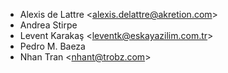 - Alexis de Lattre \<<alexis.delattre@akretion.com>\>
- Andrea Stirpe
- Levent Karakaş \<<leventk@eskayazilim.com.tr>\>
- Pedro M. Baeza
- Nhan Tran \<<nhant@trobz.com>\>

